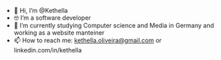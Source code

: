 - 👋 Hi, I’m @Kethella
- 🤓 I’m a software developer
- 🌱 I’m currently studying Computer science and Media in Germany and working as a website manteiner
- 📫 How to reach me: kethella.oliveira@gmail.com or linkedin.com/in/kethella

<!---
Kethella/Kethella is a ✨ special ✨ repository because its `README.md` (this file) appears on your GitHub profile.
You can click the Preview link to take a look at your changes.
--->
